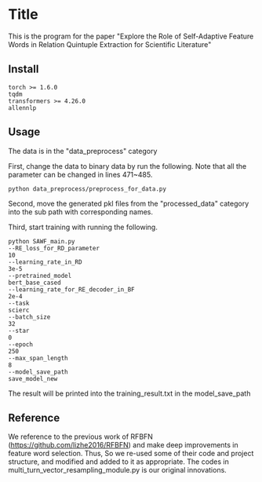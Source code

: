 # Title

This is the program for the paper "Explore the Role of Self-Adaptive Feature Words in Relation Quintuple Extraction for Scientific Literature"

## Install

```
torch >= 1.6.0
tqdm
transformers >= 4.26.0
allennlp
```

## Usage

The data is in the "data_preprocess" category

First, change the data to binary data by run the following. Note that all the parameter can be changed in lines 471~485.
```
python data_preprocess/preprocess_for_data.py
```
Second, move the generated pkl files from the "processed_data" category into the sub path with corresponding names.

Third, start training with running the following.

```
python SAWF_main.py
--RE_loss_for_RD_parameter
10
--learning_rate_in_RD
3e-5
--pretrained_model
bert_base_cased
--learning_rate_for_RE_decoder_in_BF
2e-4
--task
scierc
--batch_size
32
--star
0
--epoch
250
--max_span_length
8
--model_save_path
save_model_new
```
The result will be printed into the training_result.txt in the model_save_path

## Reference

We reference to the previous work of RFBFN (https://github.com/lizhe2016/RFBFN) and make deep improvements in feature word selection. Thus, So we re-used some of their code and project structure, and modified and added to it as appropriate. 
The codes in multi_turn_vector_resampling_module.py is our original innovations.
